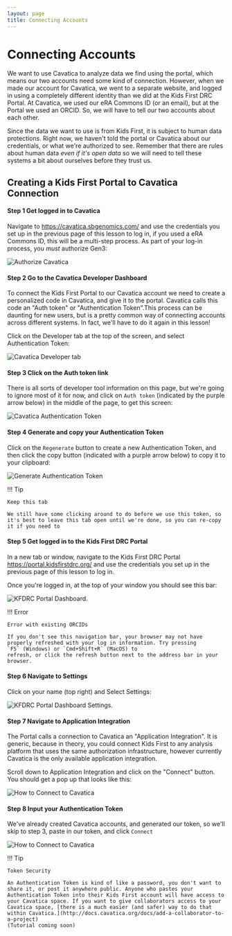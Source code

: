 ```yaml
---
layout: page
title: Connecting Accounts
---
```


Connecting Accounts
===================

We want to use Cavatica to analyze data we find using the
portal, which means our two accounts need some kind of connection.
However, when we made our account for Cavatica, we went to a separate
website, and logged in using a completely different identity than we did
at the Kids First DRC Portal. At Cavatica, we used our eRA Commons ID
(or an email), but at the Portal we used an ORCID. So, we will have to
tell our two accounts about each other.

Since the data we want to use is from Kids First,
it is subject to human data protections. Right now, we haven't told the
portal or Cavatica about our credentials, or what we're authorized to
see. Remember that there are rules about human data *even if it's open
data* so we will need to tell these systems a bit about ourselves before
they trust us.

Creating a Kids First Portal to Cavatica Connection
---------------------------------------------------

#### Step 1 Get logged in to Cavatica

Navigate to <https://cavatica.sbgenomics.com/> and use the credentials
you set up in the previous page of this lesson to log in, if you used a
eRA Commons ID, this will be a multi-step process. As part of your
log-in process, you *must* authorize Gen3:

![**Authorize Cavatica**](../../images/KidsFirstPortal_8.png)

#### Step 2 Go to the Cavatica Developer Dashboard

To connect the Kids First Portal to our Cavatica
account we need to create a personalized code in Cavatica, and give it to
the portal. Cavatica calls this code an "Auth token" or "Authentication Token".This process can be daunting for new users, but is a pretty common way
of connecting accounts across different systems. In fact, we'll have to
do it again in this lesson! 

<!-- and keeps the tool that creates them a Developer tool.
-->

Click on the Developer tab at the top of the screen, and select
Authentication Token:

![**Cavatica Developer tab**](../../images/Cavatica_4.png)

#### Step 3 Click on the Auth token link

There is all sorts of developer tool information on this page, but
we're going to ignore most of it for now, and click on `Auth
token` (indicated by the purple arrow below) in the middle
of the page, to get this screen:

![**Cavatica Authentication Token**](../../images/Cavatica_5.png)

#### Step 4 Generate and copy your Authentication Token

Click on the `Regenerate` button to create a new
Authentication Token, and then click the copy button (indicated with a
purple arrow below) to copy it to your clipboard:

![**Generate Authentication Token**](../../images/Cavatica_6.png)

!!! Tip

    Keep this tab

    We still have some clicking around to do before we use this token, so
    it's best to leave this tab open until we're done, so you can re-copy
    it if you need to


#### Step 5 Get logged in to the Kids First DRC Portal

In a new tab or window, navigate to the Kids First DRC Portal
<https://portal.kidsfirstdrc.org/> and use the credentials you set up in
the previous page of this lesson to log in.

Once you're logged in, at the top of your window you should see this
bar:

![**KFDRC Portal Dashboard.**](../../images/KidsFirstPortal_4.png)


!!! Error

    Error with existing ORCIDs

    If you don't see this navigation bar, your browser may not have
    properly refreshed with your log in information. Try pressing
    `F5` (Windows) or `Cmd+Shift+R` (MacOS) to
    refresh, or click the refresh button next to the address bar in your
    browser.

#### Step 6 Navigate to Settings

Click on your name (top right) and Select Settings:

![**KFDRC Portal Dashboard Settings.**](../../images/KidsFirstPortal_5.png)

#### Step 7 Navigate to Application Integration

The Portal calls a connection to Cavatica an "Application
Integration". It is generic, because in theory, you could connect Kids
First to any analysis platform that uses the same authorization
infrastructure, however currently Cavatica is the only available
application integration.

Scroll down to Application Integration and click on the "Connect"
button. You should get a pop up that looks like this:

![**How to Connect to Cavatica**](../../images/KidsFirstPortal_7.png)

#### Step 8 Input your Authentication Token

We've already created Cavatica accounts, and generated our token, so
we'll skip to step 3, paste in our token, and click `Connect`

![**How to Connect to Cavatica**](../../images/KidsFirstPortal_9.png)

!!! Tip

    Token Security

    An Authentication Token is kind of like a password, you don't want to
    share it, or post it anywhere public. Anyone who pastes your
    Authentication Token into their Kids First account will have access to
    your Cavatica space. If you want to give collaborators access to your
    Cavatica space, [there is a much easier (and safer) way to do that
    within Cavatica.](http://docs.cavatica.org/docs/add-a-collaborator-to-a-project)
    (Tutorial coming soon)
